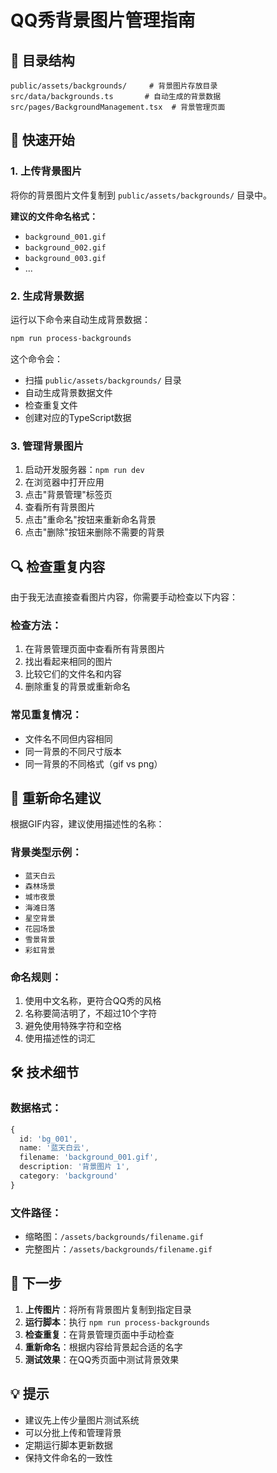 # QQ秀背景图片管理指南

## 📁 目录结构

```
public/assets/backgrounds/     # 背景图片存放目录
src/data/backgrounds.ts       # 自动生成的背景数据
src/pages/BackgroundManagement.tsx  # 背景管理页面
```

## 🚀 快速开始

### 1. 上传背景图片

将你的背景图片文件复制到 `public/assets/backgrounds/` 目录中。

**建议的文件命名格式：**
- `background_001.gif`
- `background_002.gif`
- `background_003.gif`
- ...

### 2. 生成背景数据

运行以下命令来自动生成背景数据：

```bash
npm run process-backgrounds
```

这个命令会：
- 扫描 `public/assets/backgrounds/` 目录
- 自动生成背景数据文件
- 检查重复文件
- 创建对应的TypeScript数据

### 3. 管理背景图片

1. 启动开发服务器：`npm run dev`
2. 在浏览器中打开应用
3. 点击"背景管理"标签页
4. 查看所有背景图片
5. 点击"重命名"按钮来重新命名背景
6. 点击"删除"按钮来删除不需要的背景

## 🔍 检查重复内容

由于我无法直接查看图片内容，你需要手动检查以下内容：

### 检查方法：
1. 在背景管理页面中查看所有背景图片
2. 找出看起来相同的图片
3. 比较它们的文件名和内容
4. 删除重复的背景或重新命名

### 常见重复情况：
- 文件名不同但内容相同
- 同一背景的不同尺寸版本
- 同一背景的不同格式（gif vs png）

## 📝 重新命名建议

根据GIF内容，建议使用描述性的名称：

### 背景类型示例：
- `蓝天白云`
- `森林场景`
- `城市夜景`
- `海滩日落`
- `星空背景`
- `花园场景`
- `雪景背景`
- `彩虹背景`

### 命名规则：
1. 使用中文名称，更符合QQ秀的风格
2. 名称要简洁明了，不超过10个字符
3. 避免使用特殊字符和空格
4. 使用描述性的词汇

## 🛠️ 技术细节

### 数据格式：
```typescript
{
  id: 'bg_001',
  name: '蓝天白云',
  filename: 'background_001.gif',
  description: '背景图片 1',
  category: 'background'
}
```

### 文件路径：
- 缩略图：`/assets/backgrounds/filename.gif`
- 完整图片：`/assets/backgrounds/filename.gif`

## 🎯 下一步

1. **上传图片**：将所有背景图片复制到指定目录
2. **运行脚本**：执行 `npm run process-backgrounds`
3. **检查重复**：在背景管理页面中手动检查
4. **重新命名**：根据内容给背景起合适的名字
5. **测试效果**：在QQ秀页面中测试背景效果

## 💡 提示

- 建议先上传少量图片测试系统
- 可以分批上传和管理背景
- 定期运行脚本更新数据
- 保持文件命名的一致性
